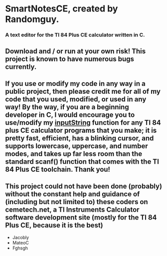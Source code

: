 # **SmartNotesCE, created by Randomguy.**
### A text editor for the TI 84 Plus CE calculator written in C.
## Download and / or run at your own risk! This project is known to have numerous bugs currently.
###
If you use or modify my code in any way in a public project, then please credit me for all of my code that you used, modified, or used in any way! By the way, if you are a beginning developer in C, I would encourage you to use/modify my [inputString](https://github.com/randomguy70/SmartNotesCE/blob/521253caf59c80d1f80eb029ee82a46bda4e9c1d/smart_notes_ce/src/includesCode/text.c#L3) function for any TI 84 plus CE calculator programs that you make; it is pretty fast, efficient, has a blinking cursor, and supports lowercase, uppercase, and number modes, and takes up far less room than the standard scanf() function that comes with the TI 84 Plus CE toolchain.
Thank you!
---
## This project could not have been done (probably) without the constant help and guidance of (including but not limited to) these coders on cemetech.net, a TI Instruments Calculator software development site (mostly for the TI 84 Plus CE, because it is the best)
- Jacobly
- MateoC
- Fghsgh